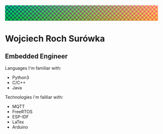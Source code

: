 ![banner](wide_banner.png?raw=true)

# Wojciech Roch Surówka

## Embedded Engineer

Languages I'm familiar with:

* Python3
* C/C++
* Java

Technologies i'm faliliar with:

* MQTT
* FreeRTOS
* ESP-IDF
* LaTex
* Arduino

<!--
**SuroWka-Roch/SuroWka-Roch** is a ✨ _special_ ✨ repository because its `README.md` (this file) appears on your GitHub profile.

Here are some ideas to get you started:

- 🔭 I’m currently working on ...
- 🌱 I’m currently learning ...
- 👯 I’m looking to collaborate on ...
- 🤔 I’m looking for help with ...
- 💬 Ask me about ...
- 📫 How to reach me: ...
- 😄 Pronouns: ...
- ⚡ Fun fact: ...
-->
